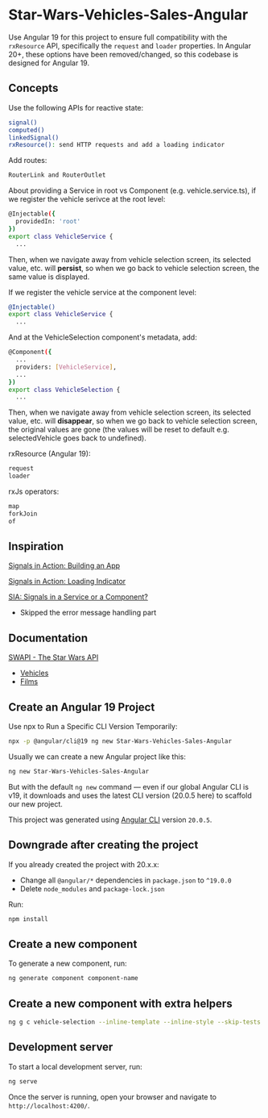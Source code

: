 # Star-Wars-Vehicles-Sales-Angular

Use Angular 19 for this project to ensure full compatibility with the `rxResource` API, specifically the `request` and `loader` properties. In Angular 20+, these options have been removed/changed, so this codebase is designed for Angular 19.

## Concepts

Use the following APIs for reactive state:
```bash
signal()
computed()
linkedSignal()
rxResource(): send HTTP requests and add a loading indicator
```

Add routes:
```bash
RouterLink and RouterOutlet
```

About providing a Service in root vs Component (e.g. vehicle.service.ts), if we register the vehicle serivce at the root level:
```bash
@Injectable({
  providedIn: 'root'
})
export class VehicleService {
  ...
```
Then, when we navigate away from vehicle selection screen, its selected value, etc. will **persist**, so when we go back to vehicle selection screen, the same value is displayed.

If we register the vehicle service at the component level:
```bash
@Injectable()
export class VehicleService {
  ...
```

And at the VehicleSelection component's metadata, add:
```bash
@Component({
  ...
  providers: [VehicleService],
  ...
})
export class VehicleSelection {
  ...
```
Then, when we navigate away from vehicle selection screen, its selected value, etc. will **disappear**, so when we go back to vehicle selection screen, the original values are gone (the values will be reset to default e.g. selectedVehicle goes back to undefined).

rxResource (Angular 19):
```bash
request
loader
```

rxJs operators:
```bash
map
forkJoin
of
```

## Inspiration

[Signals in Action: Building an App](https://www.youtube.com/watch?v=LHgJP7MwTWY&list=PLErOmyzRKOCobnHAC0RA5BwxGBageIhLv&index=1&pp=iAQB)

[Signals in Action: Loading Indicator](https://www.youtube.com/watch?v=5K0Jr2ymQEs&list=PLErOmyzRKOCobnHAC0RA5BwxGBageIhLv&index=2)

[SIA: Signals in a Service or a Component?](https://www.youtube.com/watch?v=xtxBMcEMcxU&list=PLErOmyzRKOCobnHAC0RA5BwxGBageIhLv&index=7)
- Skipped the error message handling part

## Documentation

[SWAPI - The Star Wars API](https://swapi.py4e.com/)

- [Vehicles](https://swapi.py4e.com/documentation#vehicles)
- [Films](https://swapi.py4e.com/documentation#films)


## Create an Angular 19 Project

Use npx to Run a Specific CLI Version Temporarily:

```bash
npx -p @angular/cli@19 ng new Star-Wars-Vehicles-Sales-Angular
```

Usually we can create a new Angular project like this:
```bash
ng new Star-Wars-Vehicles-Sales-Angular
```

But with the default `ng new` command — even if our global Angular CLI is v19, it downloads and uses the latest CLI version (20.0.5 here) to scaffold our new project.

This project was generated using [Angular CLI](https://github.com/angular/angular-cli) version `20.0.5`.

## Downgrade after creating the project

If you already created the project with 20.x.x:

- Change all `@angular/*` dependencies in `package.json` to `^19.0.0`
- Delete `node_modules` and `package-lock.json`

Run:
```bash
npm install
```

## Create a new component

To generate a new component, run:

```bash
ng generate component component-name
```

## Create a new component with extra helpers

```bash
ng g c vehicle-selection --inline-template --inline-style --skip-tests
```

## Development server

To start a local development server, run:

```bash
ng serve
```

Once the server is running, open your browser and navigate to `http://localhost:4200/`.